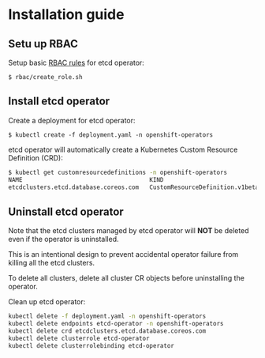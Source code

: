 # Installation guide

## Setu up RBAC
Setup basic [RBAC rules]([https://github.com/coreos/etcd-operator/blob/master/doc/user/rbac.md) for etcd operator:

```
$ rbac/create_role.sh
```

## Install etcd operator
Create a deployment for etcd operator:
```
$ kubectl create -f deployment.yaml -n openshift-operators
```

etcd operator will automatically create a Kubernetes Custom Resource Definition (CRD):

```bash
$ kubectl get customresourcedefinitions -n openshift-operators
NAME                                    KIND
etcdclusters.etcd.database.coreos.com   CustomResourceDefinition.v1beta1.apiextensions.k8s.io
```

## Uninstall etcd operator

Note that the etcd clusters managed by etcd operator will **NOT** be deleted even if the operator is uninstalled.

This is an intentional design to prevent accidental operator failure from killing all the etcd clusters.

To delete all clusters, delete all cluster CR objects before uninstalling the operator.

Clean up etcd operator:

```bash
kubectl delete -f deployment.yaml -n openshift-operators
kubectl delete endpoints etcd-operator -n openshift-operators
kubectl delete crd etcdclusters.etcd.database.coreos.com
kubectl delete clusterrole etcd-operator
kubectl delete clusterrolebinding etcd-operator
```
